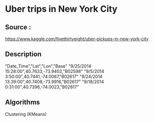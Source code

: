 # Uber trips in New York City

## Source :
https://www.kaggle.com/fivethirtyeight/uber-pickups-in-new-york-city

## Description
"Date_Time","Lat","Lon","Base"
"9/25/2014 15:28:00",40.7633,-73.9402,"B02598"
"9/5/2014 3:50:00",40.7441,-74.0067,"B02617"
"9/24/2014 13:39:00",40.7408,-73.9916,"B02617"
"9/18/2014 0:31:00",40.7396,-74.0023,"B02617"

## Algorithms
Clustering (KMeans)

